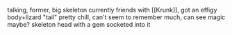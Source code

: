 talking, former, big skeleton
currently friends with [[Krunk]], got an effigy body+lizard "tail"
pretty chill, can't seem to remember much, can see magic maybe?
skeleton head with a gem socketed into it